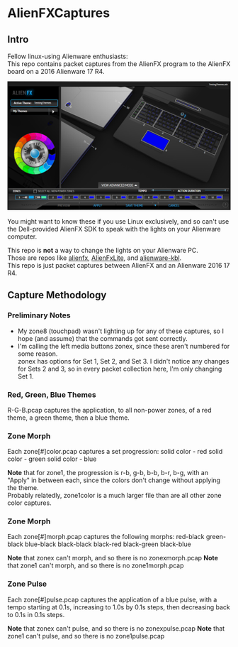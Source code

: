 # AlienFXCaptures
## Intro
Fellow linux-using Alienware enthusiasts:  
This repo contains packet captures from the AlienFX program to the AlienFX board on a 2016 Alienware 17 R4.

![A Map of the Alienware 17 R4 Zones](imgs/zonemap.png)

You might want to know these if you use Linux exclusively, and so can't use the Dell-provided AlienFX SDK to speak with the lights on your Alienware computer.

This repo is **not** a way to change the lights on your Alienware PC.  
Those are repos like [alienfx](https://github.com/trackmastersteve/alienfx), [AlienFxLite](https://github.com/bchretien/AlienFxLite), and [alienware-kbl](https://github.com/rsm-gh/alienware-kbl).  
This repo is just packet captures between AlienFX and an Alienware 2016 17 R4.
## Capture Methodology
### Preliminary Notes
* My zone8 (touchpad) wasn't lighting up for any of these captures, so I hope (and assume) that the commands got sent correctly.
* I'm calling the left media buttons zonex, since these aren't numbered for some reason.  
zonex has options for Set 1, Set 2, and Set 3.  I didn't notice any changes for Sets 2 and 3, so in every packet collection here, I'm only changing Set 1.
### Red, Green, Blue Themes
R-G-B.pcap captures the application, to all non-power zones, of a red theme, a green theme, then a blue theme.

### Zone Morph
Each zone[#]color.pcap captures a set progression:
solid color - red
solid color - green
solid color - blue

**Note** that for zone1, the progression is r-b, g-b, b-b, b-r, b-g, with an "Apply" in between each, since the colors don't change without applying the theme.  
Probably relatedly, zone1color is a much larger file than are all other zone color captures.

### Zone Morph
Each zone[#]morph.pcap captures the following morphs:
red-black
green-black
blue-black
black-black
black-red
black-green
black-blue

**Note** that zonex can't morph, and so there is no zonexmorph.pcap
**Note** that zone1 can't morph, and so there is no zone1morph.pcap

### Zone Pulse
Each zone[#]pulse.pcap captures the application of a blue pulse, with a tempo starting at 0.1s, increasing to 1.0s by 0.1s steps, then decreasing back to 0.1s in 0.1s steps.

**Note** that zonex can't pulse, and so there is no zonexpulse.pcap
**Note** that zone1 can't pulse, and so there is no zone1pulse.pcap

